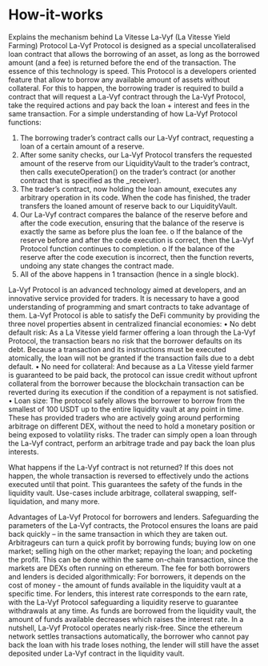 # How-it-works
Explains the mechanism behind La Vitesse
La-Vyf (La Vitesse Yield Farming) Protocol
La-Vyf Protocol is designed as a special uncollateralised loan contract that allows the borrowing of an asset, as long as the borrowed amount (and a fee) is returned before the end of the transaction. The essence of this technology is speed.
This Protocol is a developers oriented feature that allow to borrow any available amount of assets without collateral. For this to happen, the borrowing trader is required to build a contract that will request a La-Vyf contract through the La-Vyf Protocol, take the required actions and pay back the loan + interest and fees in the same transaction.
For a simple understanding of how La-Vyf Protocol functions:
1.	The borrowing trader’s contract calls our La-Vyf contract, requesting a loan of a certain amount of a reserve.
2.	After some sanity checks, our La-Vyf Protocol transfers the requested amount of the reserve from our LiquidityVault to the trader’s contract, then calls executeOperation() on the trader’s contract (or another contract that is specified as the _receiver).
3.	The trader’s contract, now holding the loan amount, executes any arbitrary operation in its code. When the code has finished, the trader transfers the loaned amount of reserve back to our LiquidityVault.
4.	Our La-Vyf contract compares the balance of the reserve before and after the code execution, ensuring that the balance of the reserve is exactly the same as before plus the loan fee. 
o	If the balance of the reserve before and after the code execution is correct, then the La-Vyf Protocol function continues to completion.
o	If the balance of the reserve after the code execution is incorrect, then the function reverts, undoing any state changes the contract made.
5.	All of the above happens in 1 transaction (hence in a single block).
 

La-Vyf Protocol is an advanced technology aimed at developers, and an innovative service provided for traders. It is necessary to have a good understanding of programming and smart contracts to take advantage of them.
La-Vyf Protocol is able to satisfy the DeFi community by providing the three novel properties absent in centralized financial economies:
•	No debt default risk: As a La Vitesse yield farmer offering a loan through the La-Vyf Protocol, the transaction bears no risk that the borrower defaults on its debt. Because a transaction and its instructions must be executed atomically, the loan will not be granted if the transaction fails due to a debt default. 
•	No need for collateral: And because as a La Vitesse yield farmer is guaranteed to be paid back, the protocol can issue credit without upfront collateral from the borrower because the blockchain transaction can be reverted during its execution if the condition of a repayment is not satisfied.
•	Loan size: The protocol safely allows the borrower to borrow from the smallest of 100 USDT up to the entire liquidity vault at any point in time. 
These has provided traders who are actively going around performing arbitrage on different DEX, without the need to hold a monetary position or being exposed to volatility risks. The trader can simply open a loan through the La-Vyf contract, perform an arbitrage trade and pay back the loan plus interests.  

What happens if the La-Vyf contract is not returned?
If this does not happen, the whole transaction is reversed to effectively undo the actions executed until that point. This guarantees the safety of the funds in the liquidity vault. Use-cases include arbitrage, collateral swapping, self-liquidation, and many more.

Advantages of La-Vyf Protocol for borrowers and lenders.
Safeguarding the parameters of the La-Vyf contracts, the Protocol ensures the loans are paid back quickly – in the same transaction in which they are taken out.
Arbitrageurs can turn a quick profit by borrowing funds; buying low on one market; selling high on the other market; repaying the loan; and pocketing the profit. This can be done within the same on-chain transaction, since the markets are DEXs often running on ethereum.
The fee for both borrowers and lenders is decided algorithmically:
For borrowers, it depends on the cost of money - the amount of funds available in the liquidity vault at a specific time.
For lenders, this interest rate corresponds to the earn rate, with the La-Vyf Protocol safeguarding a liquidity reserve to guarantee withdrawals at any time.
As funds are borrowed from the liquidity vault, the amount of funds available decreases which raises the interest rate. In a nutshell, La-Vyf Protocol operates nearly risk-free. Since the ethereum network settles transactions automatically, the borrower who cannot pay back the loan with his trade loses nothing, the lender will still have the asset deposited under La-Vyf contract in the liquidity vault.
